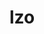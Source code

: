 ---
title: "lzo"
layout: cache
categories: [package, develop]
meta: {"compilers": ["apple-clang@16.0.0", "apple-clang@17.0.0", "gcc@10.5.0", "gcc@11.4.0", "gcc@12.4.0", "gcc@13.2.0", "gcc@13.3.0", "intel-oneapi-compilers@2025.1.0", "intel-oneapi-compilers@2025.2.1"], "num_specs": 124, "num_specs_by_stack": {"aws-pcluster-neoverse_v1": 19, "developer-tools-aarch64-linux-gnu": 17, "developer-tools-darwin": 13, "developer-tools-x86_64_v3-linux-gnu": 17, "e4s": 1, "e4s-neoverse-v2": 17, "e4s-oneapi": 23, "e4s-rocm-external": 17, "hep": 9, "radiuss": 1, "root": 124}, "oss": ["amzn2", "centos7", "rhel8", "sequoia", "ubuntu22.04", "ubuntu24.04"], "platforms": ["darwin", "linux"], "stacks": ["aws-pcluster-neoverse_v1", "developer-tools-aarch64-linux-gnu", "developer-tools-darwin", "developer-tools-x86_64_v3-linux-gnu", "e4s", "e4s-neoverse-v2", "e4s-oneapi", "e4s-rocm-external", "hep", "radiuss", "root"], "targets": ["aarch64", "neoverse_v1", "neoverse_v2", "x86_64_v3"], "versions": ["2.10"]}
spec_details: [{"compiler": "gcc@12.4.0", "hash": "2dg5ozhbiyqhbxjvja5oqymwwdcc2uzg", "os": "amzn2", "platform": "linux", "size": "-", "stacks": ["aws-pcluster-neoverse_v1", "root"], "target": "neoverse_v1", "variants": ["build_system=autotools", "libs:=shared,static"], "versions": ["2.10"]}, {"compiler": "intel-oneapi-compilers@2025.1.0", "hash": "2mxwfizablfjjtvgpdwtgpi7ajmt76ac", "os": "ubuntu22.04", "platform": "linux", "size": "-", "stacks": ["e4s-oneapi", "root"], "target": "x86_64_v3", "variants": ["build_system=autotools", "libs:=shared,static"], "versions": ["2.10"]}, {"compiler": "gcc@11.4.0", "hash": "2usnabuxccg2jw6qizmyi53cffvaz2nz", "os": "ubuntu22.04", "platform": "linux", "size": "-", "stacks": ["e4s", "e4s-rocm-external", "root"], "target": "x86_64_v3", "variants": ["build_system=autotools", "libs:=shared,static"], "versions": ["2.10"]}, {"compiler": "intel-oneapi-compilers@2025.1.0", "hash": "3cryqebpdq237ow3c7jh2yxyg2kmwcvm", "os": "ubuntu22.04", "platform": "linux", "size": "-", "stacks": ["e4s-oneapi", "root"], "target": "x86_64_v3", "variants": ["build_system=autotools", "libs:=shared,static"], "versions": ["2.10"]}, {"compiler": "gcc@10.5.0", "hash": "3f7lkxmgochbnjs7fd4wg3cxtf67mrgo", "os": "centos7", "platform": "linux", "size": "-", "stacks": ["developer-tools-x86_64_v3-linux-gnu", "root"], "target": "x86_64_v3", "variants": ["build_system=autotools", "libs:=shared,static"], "versions": ["2.10"]}, {"compiler": "apple-clang@16.0.0", "hash": "3petse5hscbyb5hdxda4abhptdi2gl4f", "os": "sequoia", "platform": "darwin", "size": "-", "stacks": ["developer-tools-darwin", "root"], "target": "aarch64", "variants": ["build_system=autotools", "libs:=shared,static"], "versions": ["2.10"]}, {"compiler": "intel-oneapi-compilers@2025.1.0", "hash": "3sct25mhmyvjp4kzdwfz2iyh6klhtumk", "os": "ubuntu22.04", "platform": "linux", "size": "-", "stacks": ["e4s-oneapi", "root"], "target": "x86_64_v3", "variants": ["build_system=autotools", "libs:=shared,static"], "versions": ["2.10"]}, {"compiler": "gcc@11.4.0", "hash": "3ux2y3xe2wlxyyjw6hulcrprushlhmin", "os": "ubuntu22.04", "platform": "linux", "size": "-", "stacks": ["e4s-rocm-external", "hep", "root"], "target": "x86_64_v3", "variants": ["build_system=autotools", "libs:=shared,static"], "versions": ["2.10"]}, {"compiler": "apple-clang@16.0.0", "hash": "4ffb6ggsgfgxc62p5g5cct4eq2ozls6j", "os": "sequoia", "platform": "darwin", "size": "-", "stacks": ["developer-tools-darwin", "root"], "target": "aarch64", "variants": ["build_system=autotools", "libs:=shared,static"], "versions": ["2.10"]}, {"compiler": "gcc@12.4.0", "hash": "4hufmwbumuo6uv2icit6gekewsxhchxw", "os": "amzn2", "platform": "linux", "size": "-", "stacks": ["aws-pcluster-neoverse_v1", "root"], "target": "neoverse_v1", "variants": ["build_system=autotools", "libs:=shared,static"], "versions": ["2.10"]}, {"compiler": "gcc@11.4.0", "hash": "52k4cyub6egwaf66grv6bfckyg5r4q3u", "os": "ubuntu22.04", "platform": "linux", "size": "-", "stacks": ["e4s-rocm-external", "hep", "root"], "target": "x86_64_v3", "variants": ["build_system=autotools", "libs:=shared,static"], "versions": ["2.10"]}, {"compiler": "intel-oneapi-compilers@2025.1.0", "hash": "576t7hlltixdnv7q3seslwty32dgten3", "os": "ubuntu22.04", "platform": "linux", "size": "-", "stacks": ["e4s-oneapi", "root"], "target": "x86_64_v3", "variants": ["build_system=autotools", "libs:=shared,static"], "versions": ["2.10"]}, {"compiler": "gcc@13.3.0", "hash": "5bfajgmopmxbawhk5b7dvmhamgsjysan", "os": "rhel8", "platform": "linux", "size": "-", "stacks": ["developer-tools-aarch64-linux-gnu", "root"], "target": "aarch64", "variants": ["build_system=autotools", "libs:=shared,static"], "versions": ["2.10"]}, {"compiler": "intel-oneapi-compilers@2025.1.0", "hash": "5luson7okaahmuratqinduufbu43rvsb", "os": "ubuntu22.04", "platform": "linux", "size": "-", "stacks": ["e4s-oneapi", "root"], "target": "x86_64_v3", "variants": ["build_system=autotools", "libs:=shared,static"], "versions": ["2.10"]}, {"compiler": "gcc@10.5.0", "hash": "5rvp4iod5knjypra277caw2xkhatyp2q", "os": "centos7", "platform": "linux", "size": "-", "stacks": ["developer-tools-x86_64_v3-linux-gnu", "root"], "target": "x86_64_v3", "variants": ["build_system=autotools", "libs:=shared,static"], "versions": ["2.10"]}, {"compiler": "gcc@11.4.0", "hash": "66hu4rhd22vi3llz2xymg4ifmto5vffu", "os": "ubuntu22.04", "platform": "linux", "size": "-", "stacks": ["e4s-rocm-external", "hep", "root"], "target": "x86_64_v3", "variants": ["build_system=autotools", "libs:=shared,static"], "versions": ["2.10"]}, {"compiler": "apple-clang@16.0.0", "hash": "6cc6tplpe4dixfzqisifqiydcw77wydf", "os": "sequoia", "platform": "darwin", "size": "-", "stacks": ["developer-tools-darwin", "root"], "target": "aarch64", "variants": ["build_system=autotools", "libs:=shared,static"], "versions": ["2.10"]}, {"compiler": "gcc@12.4.0", "hash": "6ikir5tog4vrahdxem6zulwlzrztz3wo", "os": "amzn2", "platform": "linux", "size": "-", "stacks": ["aws-pcluster-neoverse_v1", "root"], "target": "neoverse_v1", "variants": ["build_system=autotools", "libs:=shared,static"], "versions": ["2.10"]}, {"compiler": "gcc@12.4.0", "hash": "6sd7p7rmkegddleq5f2pvo6zncyhgy5l", "os": "amzn2", "platform": "linux", "size": "-", "stacks": ["aws-pcluster-neoverse_v1", "root"], "target": "neoverse_v1", "variants": ["build_system=autotools", "libs:=shared,static"], "versions": ["2.10"]}, {"compiler": "gcc@12.4.0", "hash": "6vyozq5w7zy4cvr6ulcovewabb2rhpcl", "os": "amzn2", "platform": "linux", "size": "-", "stacks": ["aws-pcluster-neoverse_v1", "root"], "target": "neoverse_v1", "variants": ["build_system=autotools", "libs:=shared,static"], "versions": ["2.10"]}, {"compiler": "gcc@10.5.0", "hash": "6z3x7njxj5xuegfl2b33kykkdoouq3kl", "os": "centos7", "platform": "linux", "size": "-", "stacks": ["developer-tools-x86_64_v3-linux-gnu", "root"], "target": "x86_64_v3", "variants": ["build_system=autotools", "libs:=shared,static"], "versions": ["2.10"]}, {"compiler": "gcc@13.3.0", "hash": "7a7igacjgcqwl7wx5irkdqnhzzcqzxvl", "os": "rhel8", "platform": "linux", "size": "-", "stacks": ["developer-tools-aarch64-linux-gnu", "root"], "target": "aarch64", "variants": ["build_system=autotools", "libs:=shared,static"], "versions": ["2.10"]}, {"compiler": "gcc@12.4.0", "hash": "a5c74af2gvzrkza4hb7vyhye337pajsx", "os": "amzn2", "platform": "linux", "size": "-", "stacks": ["aws-pcluster-neoverse_v1", "root"], "target": "neoverse_v1", "variants": ["build_system=autotools", "libs:=shared,static"], "versions": ["2.10"]}, {"compiler": "gcc@13.3.0", "hash": "a63mpha6mbk7eum6hsg6qrasi4r2jyrd", "os": "rhel8", "platform": "linux", "size": "-", "stacks": ["developer-tools-aarch64-linux-gnu", "root"], "target": "aarch64", "variants": ["build_system=autotools", "libs:=shared,static"], "versions": ["2.10"]}, {"compiler": "apple-clang@17.0.0", "hash": "aow5hckjztpgwd6p3tginqbftakah4m2", "os": "sequoia", "platform": "darwin", "size": "-", "stacks": ["developer-tools-darwin", "root"], "target": "aarch64", "variants": ["build_system=autotools", "libs:=shared,static"], "versions": ["2.10"]}, {"compiler": "gcc@12.4.0", "hash": "apozangkdz7j2yfaqzv24k4h7jrmggj6", "os": "amzn2", "platform": "linux", "size": "-", "stacks": ["aws-pcluster-neoverse_v1", "root"], "target": "neoverse_v1", "variants": ["build_system=autotools", "libs:=shared,static"], "versions": ["2.10"]}, {"compiler": "gcc@13.3.0", "hash": "aue7zjg2t4c6ib2jl46y2t3nmwty2duq", "os": "rhel8", "platform": "linux", "size": "-", "stacks": ["developer-tools-aarch64-linux-gnu", "root"], "target": "aarch64", "variants": ["build_system=autotools", "libs:=shared,static"], "versions": ["2.10"]}, {"compiler": "gcc@11.4.0", "hash": "b3xia6wd5bo3il2u43suqlll5fmxsbd3", "os": "ubuntu22.04", "platform": "linux", "size": "-", "stacks": ["e4s-neoverse-v2", "root"], "target": "neoverse_v2", "variants": ["build_system=autotools", "libs:=shared,static"], "versions": ["2.10"]}, {"compiler": "gcc@13.3.0", "hash": "b5fkrxeslrgyxxnz753xxt724c4ngief", "os": "rhel8", "platform": "linux", "size": "-", "stacks": ["developer-tools-aarch64-linux-gnu", "root"], "target": "aarch64", "variants": ["build_system=autotools", "libs:=shared,static"], "versions": ["2.10"]}, {"compiler": "gcc@10.5.0", "hash": "b7uoil44ojxuggxvfo2qefu6xel2askw", "os": "centos7", "platform": "linux", "size": "-", "stacks": ["developer-tools-x86_64_v3-linux-gnu", "root"], "target": "x86_64_v3", "variants": ["build_system=autotools", "libs:=shared,static"], "versions": ["2.10"]}, {"compiler": "gcc@11.4.0", "hash": "bg5ri26nll54xenmoq47gbxelykasovm", "os": "ubuntu22.04", "platform": "linux", "size": "-", "stacks": ["e4s-neoverse-v2", "root"], "target": "neoverse_v2", "variants": ["build_system=autotools", "libs:=shared,static"], "versions": ["2.10"]}, {"compiler": "gcc@11.4.0", "hash": "bh5ckisbkckieytykqvmwumulpgimbjd", "os": "ubuntu22.04", "platform": "linux", "size": "-", "stacks": ["e4s-neoverse-v2", "root"], "target": "neoverse_v2", "variants": ["build_system=autotools", "libs:=shared,static"], "versions": ["2.10"]}, {"compiler": "gcc@10.5.0", "hash": "bilyvcrseb6n6v7jpgxucwkclqd6kg25", "os": "centos7", "platform": "linux", "size": "-", "stacks": ["developer-tools-x86_64_v3-linux-gnu", "root"], "target": "x86_64_v3", "variants": ["build_system=autotools", "libs:=shared,static"], "versions": ["2.10"]}, {"compiler": "gcc@13.3.0", "hash": "bprd3eq2dgxqeyubpf6y5wwb2uepenpa", "os": "rhel8", "platform": "linux", "size": "-", "stacks": ["developer-tools-aarch64-linux-gnu", "root"], "target": "aarch64", "variants": ["build_system=autotools", "libs:=shared,static"], "versions": ["2.10"]}, {"compiler": "gcc@13.3.0", "hash": "btzmr6pbbzgyea4komib55z4trvgew74", "os": "rhel8", "platform": "linux", "size": "-", "stacks": ["developer-tools-aarch64-linux-gnu", "root"], "target": "aarch64", "variants": ["build_system=autotools", "libs:=shared,static"], "versions": ["2.10"]}, {"compiler": "gcc@10.5.0", "hash": "c7f262geh6xd62vbys6kdjiqf7bpd6xf", "os": "centos7", "platform": "linux", "size": "-", "stacks": ["developer-tools-x86_64_v3-linux-gnu", "root"], "target": "x86_64_v3", "variants": ["build_system=autotools", "libs:=shared,static"], "versions": ["2.10"]}, {"compiler": "gcc@10.5.0", "hash": "cbx6c6xayfsd3vhrdlatsqt2acuyekzv", "os": "centos7", "platform": "linux", "size": "-", "stacks": ["developer-tools-x86_64_v3-linux-gnu", "root"], "target": "x86_64_v3", "variants": ["build_system=autotools", "libs:=shared,static"], "versions": ["2.10"]}, {"compiler": "gcc@12.4.0", "hash": "ciqppcuzji3zykinslnw6oiseor2hicu", "os": "amzn2", "platform": "linux", "size": "-", "stacks": ["aws-pcluster-neoverse_v1", "root"], "target": "neoverse_v1", "variants": ["build_system=autotools", "libs:=shared,static"], "versions": ["2.10"]}, {"compiler": "gcc@11.4.0", "hash": "cloojl332qo7lsytt7gagakomb4isusa", "os": "ubuntu22.04", "platform": "linux", "size": "-", "stacks": ["e4s-rocm-external", "root"], "target": "x86_64_v3", "variants": ["build_system=autotools", "libs:=shared,static"], "versions": ["2.10"]}, {"compiler": "gcc@13.3.0", "hash": "cmuyc4p2lo24uqbkgjqphpf6wyw4hnqg", "os": "rhel8", "platform": "linux", "size": "-", "stacks": ["developer-tools-aarch64-linux-gnu", "root"], "target": "aarch64", "variants": ["build_system=autotools", "libs:=shared,static"], "versions": ["2.10"]}, {"compiler": "gcc@11.4.0", "hash": "cnrvffyulqv6sez2mjd7bqxbnahejo4g", "os": "ubuntu22.04", "platform": "linux", "size": "-", "stacks": ["e4s-neoverse-v2", "root"], "target": "neoverse_v2", "variants": ["build_system=autotools", "libs:=shared,static"], "versions": ["2.10"]}, {"compiler": "apple-clang@16.0.0", "hash": "d5x33mka4dbiofgnzphjargttsxk6d6a", "os": "sequoia", "platform": "darwin", "size": "-", "stacks": ["developer-tools-darwin", "root"], "target": "aarch64", "variants": ["build_system=autotools", "libs:=shared,static"], "versions": ["2.10"]}, {"compiler": "apple-clang@17.0.0", "hash": "dsimaqqsm6d5zo5h4e5y7t32ssxpxlxh", "os": "sequoia", "platform": "darwin", "size": "-", "stacks": ["developer-tools-darwin", "root"], "target": "aarch64", "variants": ["build_system=autotools", "libs:=shared,static"], "versions": ["2.10"]}, {"compiler": "gcc@11.4.0", "hash": "dwgexp3gtldioe6kcaa32mcmhambab4p", "os": "ubuntu22.04", "platform": "linux", "size": "-", "stacks": ["e4s-rocm-external", "root"], "target": "x86_64_v3", "variants": ["build_system=autotools", "libs:=shared,static"], "versions": ["2.10"]}, {"compiler": "gcc@10.5.0", "hash": "e3u5s3vos3xqb3w4ag6qky3wh6xklv2q", "os": "centos7", "platform": "linux", "size": "-", "stacks": ["developer-tools-x86_64_v3-linux-gnu", "root"], "target": "x86_64_v3", "variants": ["build_system=autotools", "libs:=shared,static"], "versions": ["2.10"]}, {"compiler": "gcc@12.4.0", "hash": "e7qgp47ykckzkuph6bhz6ng7p3awn2ff", "os": "amzn2", "platform": "linux", "size": "-", "stacks": ["aws-pcluster-neoverse_v1", "root"], "target": "neoverse_v1", "variants": ["build_system=autotools", "libs:=shared,static"], "versions": ["2.10"]}, {"compiler": "intel-oneapi-compilers@2025.1.0", "hash": "eybjfbwghkvzvrvcs3b6uursgrbhyyni", "os": "ubuntu22.04", "platform": "linux", "size": "-", "stacks": ["e4s-oneapi", "root"], "target": "x86_64_v3", "variants": ["build_system=autotools", "libs:=shared,static"], "versions": ["2.10"]}, {"compiler": "intel-oneapi-compilers@2025.1.0", "hash": "fkihrybdrpdaxhahv32crpducptflw6o", "os": "ubuntu22.04", "platform": "linux", "size": "-", "stacks": ["e4s-oneapi", "root"], "target": "x86_64_v3", "variants": ["build_system=autotools", "libs:=shared,static"], "versions": ["2.10"]}, {"compiler": "apple-clang@17.0.0", "hash": "fnjqr6bc3zefbvilycjnvaszewgval6n", "os": "sequoia", "platform": "darwin", "size": "-", "stacks": ["developer-tools-darwin", "root"], "target": "aarch64", "variants": ["build_system=autotools", "libs:=shared,static"], "versions": ["2.10"]}, {"compiler": "gcc@13.3.0", "hash": "fslfv6lcnh6hbt7lnikj2syehfwhn7ii", "os": "rhel8", "platform": "linux", "size": "-", "stacks": ["developer-tools-aarch64-linux-gnu", "root"], "target": "aarch64", "variants": ["build_system=autotools", "libs:=shared,static"], "versions": ["2.10"]}, {"compiler": "intel-oneapi-compilers@2025.1.0", "hash": "fwoyr6ezj5bsbe2k4sofpg3lx3qwnke5", "os": "ubuntu22.04", "platform": "linux", "size": "-", "stacks": ["e4s-oneapi", "root"], "target": "x86_64_v3", "variants": ["build_system=autotools", "libs:=shared,static"], "versions": ["2.10"]}, {"compiler": "gcc@11.4.0", "hash": "heahtc5duxkzvvc5ucaf74za35zzj2bz", "os": "ubuntu22.04", "platform": "linux", "size": "-", "stacks": ["e4s-neoverse-v2", "root"], "target": "neoverse_v2", "variants": ["build_system=autotools", "libs:=shared,static"], "versions": ["2.10"]}, {"compiler": "apple-clang@17.0.0", "hash": "hrayp5iexbx2nmakmivxc2alxiladmu2", "os": "sequoia", "platform": "darwin", "size": "-", "stacks": ["developer-tools-darwin", "root"], "target": "aarch64", "variants": ["build_system=autotools", "libs:=shared,static"], "versions": ["2.10"]}, {"compiler": "intel-oneapi-compilers@2025.1.0", "hash": "hwaqzs5dsvc7wmxk2tew57unpufvk4fh", "os": "ubuntu22.04", "platform": "linux", "size": "-", "stacks": ["e4s-oneapi", "root"], "target": "x86_64_v3", "variants": ["build_system=autotools", "libs:=shared,static"], "versions": ["2.10"]}, {"compiler": "gcc@13.3.0", "hash": "hwuyyxkgpydhcbbkrewu7ysmeo6wdig4", "os": "rhel8", "platform": "linux", "size": "-", "stacks": ["developer-tools-aarch64-linux-gnu", "root"], "target": "aarch64", "variants": ["build_system=autotools", "libs:=shared,static"], "versions": ["2.10"]}, {"compiler": "apple-clang@16.0.0", "hash": "ipceo4qznzdzu6l47xpkkjw74pgubqbs", "os": "sequoia", "platform": "darwin", "size": "-", "stacks": ["developer-tools-darwin", "root"], "target": "aarch64", "variants": ["build_system=autotools", "libs:=shared,static"], "versions": ["2.10"]}, {"compiler": "gcc@11.4.0", "hash": "iv3s7xfuti5qyy4dusktxoblo6vdteek", "os": "ubuntu22.04", "platform": "linux", "size": "-", "stacks": ["e4s-neoverse-v2", "root"], "target": "neoverse_v2", "variants": ["build_system=autotools", "libs:=shared,static"], "versions": ["2.10"]}, {"compiler": "gcc@11.4.0", "hash": "iztp6ftqikxfuiqoipzchvawjdhlaaa2", "os": "ubuntu22.04", "platform": "linux", "size": "-", "stacks": ["e4s-rocm-external", "hep", "root"], "target": "x86_64_v3", "variants": ["build_system=autotools", "libs:=shared,static"], "versions": ["2.10"]}, {"compiler": "gcc@11.4.0", "hash": "jrmkdnkbhldt5dqz2hou25thiahkoz4e", "os": "ubuntu22.04", "platform": "linux", "size": "-", "stacks": ["e4s-rocm-external", "root"], "target": "x86_64_v3", "variants": ["build_system=autotools", "libs:=shared,static"], "versions": ["2.10"]}, {"compiler": "intel-oneapi-compilers@2025.1.0", "hash": "juknn3jp52ddsmvjz7bro7l53cayunm2", "os": "ubuntu22.04", "platform": "linux", "size": "-", "stacks": ["e4s-oneapi", "root"], "target": "x86_64_v3", "variants": ["build_system=autotools", "libs:=shared,static"], "versions": ["2.10"]}, {"compiler": "gcc@12.4.0", "hash": "k3be46b5mnknme7v56rfk7kg56vvmoio", "os": "amzn2", "platform": "linux", "size": "-", "stacks": ["aws-pcluster-neoverse_v1", "root"], "target": "neoverse_v1", "variants": ["build_system=autotools", "libs:=shared,static"], "versions": ["2.10"]}, {"compiler": "gcc@13.3.0", "hash": "kfuxuic7yh2lzsiwdcxlw2gbdeupphvk", "os": "rhel8", "platform": "linux", "size": "-", "stacks": ["developer-tools-aarch64-linux-gnu", "root"], "target": "aarch64", "variants": ["build_system=autotools", "libs:=shared,static"], "versions": ["2.10"]}, {"compiler": "gcc@10.5.0", "hash": "kj7jve6ahbqrflcctj3opo4277w7hwhl", "os": "centos7", "platform": "linux", "size": "-", "stacks": ["developer-tools-x86_64_v3-linux-gnu", "root"], "target": "x86_64_v3", "variants": ["build_system=autotools", "libs:=shared,static"], "versions": ["2.10"]}, {"compiler": "apple-clang@16.0.0", "hash": "kv527iiyibp2l4t4x6akiow6gewofm4o", "os": "sequoia", "platform": "darwin", "size": "-", "stacks": ["developer-tools-darwin", "root"], "target": "aarch64", "variants": ["build_system=autotools", "libs:=shared,static"], "versions": ["2.10"]}, {"compiler": "gcc@13.3.0", "hash": "l33xr4myglyice7xs45rey3ltekvllz6", "os": "rhel8", "platform": "linux", "size": "-", "stacks": ["developer-tools-aarch64-linux-gnu", "root"], "target": "aarch64", "variants": ["build_system=autotools", "libs:=shared,static"], "versions": ["2.10"]}, {"compiler": "gcc@12.4.0", "hash": "litod2pzyc2pcgtealfwhmsn7xs5ppqw", "os": "amzn2", "platform": "linux", "size": "-", "stacks": ["aws-pcluster-neoverse_v1", "root"], "target": "neoverse_v1", "variants": ["build_system=autotools", "libs:=shared,static"], "versions": ["2.10"]}, {"compiler": "gcc@11.4.0", "hash": "lj6my7xgwzddt5ldgzub6b7vzx7luxtc", "os": "ubuntu22.04", "platform": "linux", "size": "-", "stacks": ["e4s-neoverse-v2", "root"], "target": "neoverse_v2", "variants": ["build_system=autotools", "libs:=shared,static"], "versions": ["2.10"]}, {"compiler": "gcc@12.4.0", "hash": "lov5jwth3irmdcd2jvirs52xlygd6icr", "os": "amzn2", "platform": "linux", "size": "-", "stacks": ["aws-pcluster-neoverse_v1", "root"], "target": "neoverse_v1", "variants": ["build_system=autotools", "libs:=shared,static"], "versions": ["2.10"]}, {"compiler": "intel-oneapi-compilers@2025.1.0", "hash": "m46rmcfcdu35cmanvgqeydcugt4prsax", "os": "ubuntu22.04", "platform": "linux", "size": "-", "stacks": ["e4s-oneapi", "root"], "target": "x86_64_v3", "variants": ["build_system=autotools", "libs:=shared,static"], "versions": ["2.10"]}, {"compiler": "apple-clang@16.0.0", "hash": "m5pp7wpjtq2ez6cwlgty4orewx2g7bll", "os": "sequoia", "platform": "darwin", "size": "-", "stacks": ["developer-tools-darwin", "root"], "target": "aarch64", "variants": ["build_system=autotools", "libs:=shared,static"], "versions": ["2.10"]}, {"compiler": "gcc@13.2.0", "hash": "mhd55lpilk7zbwseurjntpggb43qkvtk", "os": "ubuntu24.04", "platform": "linux", "size": "-", "stacks": ["radiuss", "root"], "target": "x86_64_v3", "variants": ["build_system=autotools", "libs:=shared,static"], "versions": ["2.10"]}, {"compiler": "intel-oneapi-compilers@2025.1.0", "hash": "mkj5p5sm5ftszgljn6hcgi2fdi2dod5o", "os": "ubuntu22.04", "platform": "linux", "size": "-", "stacks": ["e4s-oneapi", "root"], "target": "x86_64_v3", "variants": ["build_system=autotools", "libs:=shared,static"], "versions": ["2.10"]}, {"compiler": "intel-oneapi-compilers@2025.1.0", "hash": "mkvh4nfs43hs7oqc3f6zjqbccohqbjhx", "os": "ubuntu22.04", "platform": "linux", "size": "-", "stacks": ["e4s-oneapi", "root"], "target": "x86_64_v3", "variants": ["build_system=autotools", "libs:=shared,static"], "versions": ["2.10"]}, {"compiler": "apple-clang@17.0.0", "hash": "mkwb2aby656q2j77fhl5mcypfim46njx", "os": "sequoia", "platform": "darwin", "size": "-", "stacks": ["developer-tools-darwin", "root"], "target": "aarch64", "variants": ["build_system=autotools", "libs:=shared,static"], "versions": ["2.10"]}, {"compiler": "gcc@11.4.0", "hash": "mlkdibmf2kplq6vguyk2g6swz4merpow", "os": "ubuntu22.04", "platform": "linux", "size": "-", "stacks": ["e4s-neoverse-v2", "root"], "target": "neoverse_v2", "variants": ["build_system=autotools", "libs:=shared,static"], "versions": ["2.10"]}, {"compiler": "gcc@11.4.0", "hash": "mqnrvcb7nnlh5tycokorj6mjbvrvoxhl", "os": "ubuntu22.04", "platform": "linux", "size": "-", "stacks": ["e4s-neoverse-v2", "root"], "target": "neoverse_v2", "variants": ["build_system=autotools", "libs:=shared,static"], "versions": ["2.10"]}, {"compiler": "gcc@11.4.0", "hash": "nfzdvdzhlgxnwhjmaiuxqir4wn4xatbu", "os": "ubuntu22.04", "platform": "linux", "size": "-", "stacks": ["e4s-neoverse-v2", "root"], "target": "neoverse_v2", "variants": ["build_system=autotools", "libs:=shared,static"], "versions": ["2.10"]}, {"compiler": "gcc@11.4.0", "hash": "obar2s7ivaeai5owmtv3bfhdqukbqbmt", "os": "ubuntu22.04", "platform": "linux", "size": "-", "stacks": ["e4s-neoverse-v2", "root"], "target": "neoverse_v2", "variants": ["build_system=autotools", "libs:=shared,static"], "versions": ["2.10"]}, {"compiler": "gcc@10.5.0", "hash": "oxuzwol3ckhqfh4lh2oyq4xjp44w63of", "os": "centos7", "platform": "linux", "size": "-", "stacks": ["developer-tools-x86_64_v3-linux-gnu", "root"], "target": "x86_64_v3", "variants": ["build_system=autotools", "libs:=shared,static"], "versions": ["2.10"]}, {"compiler": "gcc@11.4.0", "hash": "p6kzrbfs4z62e4une6qg3k66qvy643gn", "os": "ubuntu22.04", "platform": "linux", "size": "-", "stacks": ["e4s-rocm-external", "root"], "target": "x86_64_v3", "variants": ["build_system=autotools", "libs:=shared,static"], "versions": ["2.10"]}, {"compiler": "gcc@11.4.0", "hash": "pahs4ssurbajpp5xsmnulmil7xwie35n", "os": "ubuntu22.04", "platform": "linux", "size": "-", "stacks": ["e4s-neoverse-v2", "root"], "target": "neoverse_v2", "variants": ["build_system=autotools", "libs:=shared,static"], "versions": ["2.10"]}, {"compiler": "intel-oneapi-compilers@2025.1.0", "hash": "pgd6hojd3eg3bsjckc2t2imnsoim5eoq", "os": "ubuntu22.04", "platform": "linux", "size": "-", "stacks": ["e4s-oneapi", "root"], "target": "x86_64_v3", "variants": ["build_system=autotools", "libs:=shared,static"], "versions": ["2.10"]}, {"compiler": "gcc@11.4.0", "hash": "pgs3wqeynzv3mynfusmlfxvv6yapmpm2", "os": "ubuntu22.04", "platform": "linux", "size": "-", "stacks": ["e4s-rocm-external", "hep", "root"], "target": "x86_64_v3", "variants": ["build_system=autotools", "libs:=shared,static"], "versions": ["2.10"]}, {"compiler": "gcc@10.5.0", "hash": "pq3jf7dcav6trwhm3aavlqk7p2y74inj", "os": "centos7", "platform": "linux", "size": "-", "stacks": ["developer-tools-x86_64_v3-linux-gnu", "root"], "target": "x86_64_v3", "variants": ["build_system=autotools", "libs:=shared,static"], "versions": ["2.10"]}, {"compiler": "intel-oneapi-compilers@2025.1.0", "hash": "prplv2ger5c3yb4pzbrhz5xmwd2zx3is", "os": "ubuntu22.04", "platform": "linux", "size": "-", "stacks": ["e4s-oneapi", "root"], "target": "x86_64_v3", "variants": ["build_system=autotools", "libs:=shared,static"], "versions": ["2.10"]}, {"compiler": "gcc@12.4.0", "hash": "q2hno7xow2tkg7rfruoygacxw7b7vc7k", "os": "amzn2", "platform": "linux", "size": "-", "stacks": ["aws-pcluster-neoverse_v1", "root"], "target": "neoverse_v1", "variants": ["build_system=autotools", "libs:=shared,static"], "versions": ["2.10"]}, {"compiler": "gcc@10.5.0", "hash": "r5jkhaq2ihlrkosmfjhjex4uj7e2rwfk", "os": "centos7", "platform": "linux", "size": "-", "stacks": ["developer-tools-x86_64_v3-linux-gnu", "root"], "target": "x86_64_v3", "variants": ["build_system=autotools", "libs:=shared,static"], "versions": ["2.10"]}, {"compiler": "gcc@11.4.0", "hash": "r6bwauhvtwemf6ceewp2zr3pg6kqpsaz", "os": "ubuntu22.04", "platform": "linux", "size": "-", "stacks": ["e4s-neoverse-v2", "root"], "target": "neoverse_v2", "variants": ["build_system=autotools", "libs:=shared,static"], "versions": ["2.10"]}, {"compiler": "gcc@11.4.0", "hash": "ri5hvsnbpza7mi3xipeh7ufmyarow4yk", "os": "ubuntu22.04", "platform": "linux", "size": "-", "stacks": ["e4s-rocm-external", "hep", "root"], "target": "x86_64_v3", "variants": ["build_system=autotools", "libs:=shared,static"], "versions": ["2.10"]}, {"compiler": "gcc@11.4.0", "hash": "rma4imvl7wg64a3rrgjnqu6f7miel3dd", "os": "ubuntu22.04", "platform": "linux", "size": "-", "stacks": ["e4s-neoverse-v2", "root"], "target": "neoverse_v2", "variants": ["build_system=autotools", "libs:=shared,static"], "versions": ["2.10"]}, {"compiler": "gcc@10.5.0", "hash": "roljc5btud5yjydhk7s27qwdxy43beyo", "os": "centos7", "platform": "linux", "size": "-", "stacks": ["developer-tools-x86_64_v3-linux-gnu", "root"], "target": "x86_64_v3", "variants": ["build_system=autotools", "libs:=shared,static"], "versions": ["2.10"]}, {"compiler": "intel-oneapi-compilers@2025.2.1", "hash": "rpytkvxoxm4udqktm4g2yygkiav3yzzs", "os": "ubuntu24.04", "platform": "linux", "size": "-", "stacks": ["e4s-oneapi", "root"], "target": "x86_64_v3", "variants": ["build_system=autotools", "libs:=shared,static"], "versions": ["2.10"]}, {"compiler": "intel-oneapi-compilers@2025.1.0", "hash": "s2nnqgnf254lkeukm263g5enzabvz37g", "os": "ubuntu22.04", "platform": "linux", "size": "-", "stacks": ["e4s-oneapi", "root"], "target": "x86_64_v3", "variants": ["build_system=autotools", "libs:=shared,static"], "versions": ["2.10"]}, {"compiler": "intel-oneapi-compilers@2025.1.0", "hash": "sg4qyxk6x43dgwp3sf42a5jyvkrxchke", "os": "ubuntu22.04", "platform": "linux", "size": "-", "stacks": ["e4s-oneapi", "root"], "target": "x86_64_v3", "variants": ["build_system=autotools", "libs:=shared,static"], "versions": ["2.10"]}, {"compiler": "gcc@10.5.0", "hash": "sjssciqtlhbtjhjmtbabd36j4fspb645", "os": "centos7", "platform": "linux", "size": "-", "stacks": ["developer-tools-x86_64_v3-linux-gnu", "root"], "target": "x86_64_v3", "variants": ["build_system=autotools", "libs:=shared,static"], "versions": ["2.10"]}, {"compiler": "gcc@13.3.0", "hash": "sqajprrefwrpsxi23kosfhmrqrorsgfe", "os": "rhel8", "platform": "linux", "size": "-", "stacks": ["developer-tools-aarch64-linux-gnu", "root"], "target": "aarch64", "variants": ["build_system=autotools", "libs:=shared,static"], "versions": ["2.10"]}, {"compiler": "intel-oneapi-compilers@2025.1.0", "hash": "swphc2k7sf2syizrnngjxft7orl2h5bi", "os": "ubuntu22.04", "platform": "linux", "size": "-", "stacks": ["e4s-oneapi", "root"], "target": "x86_64_v3", "variants": ["build_system=autotools", "libs:=shared,static"], "versions": ["2.10"]}, {"compiler": "gcc@10.5.0", "hash": "sytwamdhmnmceh44cn7finyf3zfiiric", "os": "centos7", "platform": "linux", "size": "-", "stacks": ["developer-tools-x86_64_v3-linux-gnu", "root"], "target": "x86_64_v3", "variants": ["build_system=autotools", "libs:=shared,static"], "versions": ["2.10"]}, {"compiler": "gcc@11.4.0", "hash": "t5ghbnjdvfu3jfedqmgstfwzb6r4qeiz", "os": "ubuntu22.04", "platform": "linux", "size": "-", "stacks": ["e4s-rocm-external", "hep", "root"], "target": "x86_64_v3", "variants": ["build_system=autotools", "libs:=shared,static"], "versions": ["2.10"]}, {"compiler": "gcc@11.4.0", "hash": "t6rdjlrw2illvd2pl2wexc3dtjb54c4i", "os": "ubuntu22.04", "platform": "linux", "size": "-", "stacks": ["e4s-rocm-external", "hep", "root"], "target": "x86_64_v3", "variants": ["build_system=autotools", "libs:=shared,static"], "versions": ["2.10"]}, {"compiler": "gcc@11.4.0", "hash": "trbcastxrcp2ge3qgccia4konwzjf7cl", "os": "ubuntu22.04", "platform": "linux", "size": "-", "stacks": ["e4s-rocm-external", "hep", "root"], "target": "x86_64_v3", "variants": ["build_system=autotools", "libs:=shared,static"], "versions": ["2.10"]}, {"compiler": "gcc@11.4.0", "hash": "ugb45x5kto6ukjubgp25olorp3mozldc", "os": "ubuntu22.04", "platform": "linux", "size": "-", "stacks": ["e4s-rocm-external", "root"], "target": "x86_64_v3", "variants": ["build_system=autotools", "libs:=shared,static"], "versions": ["2.10"]}, {"compiler": "gcc@12.4.0", "hash": "uq5mbnz7reux6akkspvpvpmenbbookzz", "os": "amzn2", "platform": "linux", "size": "-", "stacks": ["aws-pcluster-neoverse_v1", "root"], "target": "neoverse_v1", "variants": ["build_system=autotools", "libs:=shared,static"], "versions": ["2.10"]}, {"compiler": "intel-oneapi-compilers@2025.1.0", "hash": "ush2bl7wwz2qycbp6sbfdent5hmbsgom", "os": "ubuntu22.04", "platform": "linux", "size": "-", "stacks": ["e4s-oneapi", "root"], "target": "x86_64_v3", "variants": ["build_system=autotools", "libs:=shared,static"], "versions": ["2.10"]}, {"compiler": "gcc@12.4.0", "hash": "utgpjhkittzm7g2qqx3lubq3oepitdyg", "os": "amzn2", "platform": "linux", "size": "-", "stacks": ["aws-pcluster-neoverse_v1", "root"], "target": "neoverse_v1", "variants": ["build_system=autotools", "libs:=shared,static"], "versions": ["2.10"]}, {"compiler": "gcc@11.4.0", "hash": "ux2pncfgr2knx4nlrl5n3hxrguielcti", "os": "ubuntu22.04", "platform": "linux", "size": "-", "stacks": ["e4s-rocm-external", "root"], "target": "x86_64_v3", "variants": ["build_system=autotools", "libs:=shared,static"], "versions": ["2.10"]}, {"compiler": "gcc@12.4.0", "hash": "vl7n7763ivr7xpkubynqjydhgv62wtea", "os": "amzn2", "platform": "linux", "size": "-", "stacks": ["aws-pcluster-neoverse_v1", "root"], "target": "neoverse_v1", "variants": ["build_system=autotools", "libs:=shared,static"], "versions": ["2.10"]}, {"compiler": "intel-oneapi-compilers@2025.1.0", "hash": "vyzlrh5pf6ocv3ymxv35ebzu5lm7gz3m", "os": "ubuntu22.04", "platform": "linux", "size": "-", "stacks": ["e4s-oneapi", "root"], "target": "x86_64_v3", "variants": ["build_system=autotools", "libs:=shared,static"], "versions": ["2.10"]}, {"compiler": "gcc@13.3.0", "hash": "wffeuy7df3t6vdgzzz6rufyikmyc5uci", "os": "rhel8", "platform": "linux", "size": "-", "stacks": ["developer-tools-aarch64-linux-gnu", "root"], "target": "aarch64", "variants": ["build_system=autotools", "libs:=shared,static"], "versions": ["2.10"]}, {"compiler": "gcc@12.4.0", "hash": "wixom77lpbtub2vptvsweft7demuki7a", "os": "amzn2", "platform": "linux", "size": "-", "stacks": ["aws-pcluster-neoverse_v1", "root"], "target": "neoverse_v1", "variants": ["build_system=autotools", "libs:=shared,static"], "versions": ["2.10"]}, {"compiler": "intel-oneapi-compilers@2025.1.0", "hash": "wx6ylakrtfclwqhxnfu345xxq7d3dbhj", "os": "ubuntu22.04", "platform": "linux", "size": "-", "stacks": ["e4s-oneapi", "root"], "target": "x86_64_v3", "variants": ["build_system=autotools", "libs:=shared,static"], "versions": ["2.10"]}, {"compiler": "gcc@11.4.0", "hash": "x3wldadoct7wfzke7s7ywr3axdb3grzh", "os": "ubuntu22.04", "platform": "linux", "size": "-", "stacks": ["e4s-neoverse-v2", "root"], "target": "neoverse_v2", "variants": ["build_system=autotools", "libs:=shared,static"], "versions": ["2.10"]}, {"compiler": "gcc@13.3.0", "hash": "xc6bail3l5lhxlxxgy6alzyliq3yeavq", "os": "rhel8", "platform": "linux", "size": "-", "stacks": ["developer-tools-aarch64-linux-gnu", "root"], "target": "aarch64", "variants": ["build_system=autotools", "libs:=shared,static"], "versions": ["2.10"]}, {"compiler": "gcc@10.5.0", "hash": "xe7zytktisfck45sro7uyzjqfegufgt3", "os": "centos7", "platform": "linux", "size": "-", "stacks": ["developer-tools-x86_64_v3-linux-gnu", "root"], "target": "x86_64_v3", "variants": ["build_system=autotools", "libs:=shared,static"], "versions": ["2.10"]}, {"compiler": "gcc@13.3.0", "hash": "xq32rwmq6d7k7dq4476jsmy7473yxmw2", "os": "rhel8", "platform": "linux", "size": "-", "stacks": ["developer-tools-aarch64-linux-gnu", "root"], "target": "aarch64", "variants": ["build_system=autotools", "libs:=shared,static"], "versions": ["2.10"]}, {"compiler": "gcc@12.4.0", "hash": "xqjusnjcyiz6qr6m5rajnf3yeu5iu4cx", "os": "amzn2", "platform": "linux", "size": "-", "stacks": ["aws-pcluster-neoverse_v1", "root"], "target": "neoverse_v1", "variants": ["build_system=autotools", "libs:=shared,static"], "versions": ["2.10"]}, {"compiler": "gcc@13.3.0", "hash": "xsvxuu4syb3kjyz2yk4ukx4yrpeuclv5", "os": "rhel8", "platform": "linux", "size": "-", "stacks": ["developer-tools-aarch64-linux-gnu", "root"], "target": "aarch64", "variants": ["build_system=autotools", "libs:=shared,static"], "versions": ["2.10"]}, {"compiler": "gcc@11.4.0", "hash": "xutwpeq5cokzvmtcnqhpcqcdahyu7x3w", "os": "ubuntu22.04", "platform": "linux", "size": "-", "stacks": ["e4s-neoverse-v2", "root"], "target": "neoverse_v2", "variants": ["build_system=autotools", "libs:=shared,static"], "versions": ["2.10"]}, {"compiler": "gcc@12.4.0", "hash": "ydpjpdtmuiuarcvcid4ic2rz47zo2oww", "os": "amzn2", "platform": "linux", "size": "-", "stacks": ["aws-pcluster-neoverse_v1", "root"], "target": "neoverse_v1", "variants": ["build_system=autotools", "libs:=shared,static"], "versions": ["2.10"]}, {"compiler": "intel-oneapi-compilers@2025.1.0", "hash": "yljwumn3rpar66qdddgo7sumybqq3dez", "os": "ubuntu22.04", "platform": "linux", "size": "-", "stacks": ["e4s-oneapi", "root"], "target": "x86_64_v3", "variants": ["build_system=autotools", "libs:=shared,static"], "versions": ["2.10"]}, {"compiler": "apple-clang@16.0.0", "hash": "ypybeu7ko45rszaloq3yober3rexxd5k", "os": "sequoia", "platform": "darwin", "size": "-", "stacks": ["developer-tools-darwin", "root"], "target": "aarch64", "variants": ["build_system=autotools", "libs:=shared,static"], "versions": ["2.10"]}, {"compiler": "gcc@11.4.0", "hash": "yxhekdwd4yr5schwaj7v3bs6uqbcld6y", "os": "ubuntu22.04", "platform": "linux", "size": "-", "stacks": ["e4s-neoverse-v2", "root"], "target": "neoverse_v2", "variants": ["build_system=autotools", "libs:=shared,static"], "versions": ["2.10"]}, {"compiler": "gcc@11.4.0", "hash": "ze6dv3galldp77naaz6qcixto6zl63xb", "os": "ubuntu22.04", "platform": "linux", "size": "-", "stacks": ["e4s-rocm-external", "root"], "target": "x86_64_v3", "variants": ["build_system=autotools", "libs:=shared,static"], "versions": ["2.10"]}, {"compiler": "gcc@10.5.0", "hash": "zw4f6cugfht2azbeoczw7sn7uwus6pwv", "os": "centos7", "platform": "linux", "size": "-", "stacks": ["developer-tools-x86_64_v3-linux-gnu", "root"], "target": "x86_64_v3", "variants": ["build_system=autotools", "libs:=shared,static"], "versions": ["2.10"]}]
---